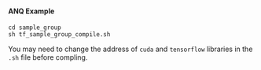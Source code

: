 #### ANQ Example

```
cd sample_group
sh tf_sample_group_compile.sh
```

You may need to change the address of ```cuda``` and ```tensorflow``` libraries in the ```.sh``` file before compling.
